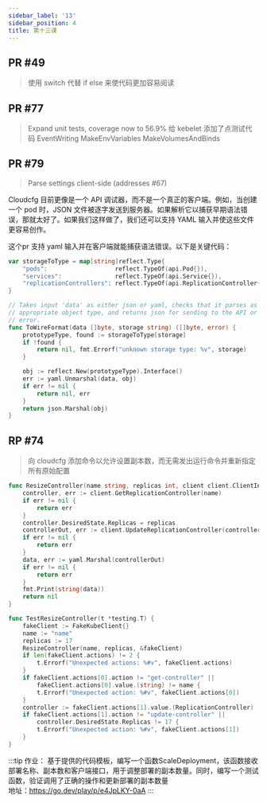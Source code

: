 ```yaml
---
sidebar_label: '13'
sidebar_position: 4
title: 第十三课
---
```


## PR #49
> 使用 switch 代替 if else 来使代码更加容易阅读

## PR #77
> Expand unit tests, coverage now to 56.9% 给 kebelet 添加了点测试代码
> EventWriting MakeEnvVariables MakeVolumesAndBinds

## PR #79
> Parse settings client-side (addresses #67)

Cloudcfg 目前更像是一个 API 调试器，而不是一个真正的客户端。例如，当创建一个 pod 时，JSON 文件被逐字发送到服务器。如果解析它以捕获早期语法错误，那就太好了。如果我们这样做了，我们还可以支持 YAML 输入并使这些文件更容易创作。

这个pr 支持 yaml 输入并在客户端就能捕获语法错误。以下是关键代码：
```go
var storageToType = map[string]reflect.Type{
	"pods":                   reflect.TypeOf(api.Pod{}),
	"services":               reflect.TypeOf(api.Service{}),
	"replicationControllers": reflect.TypeOf(api.ReplicationController{}),
}

// Takes input 'data' as either json or yaml, checks that it parses as the
// appropriate object type, and returns json for sending to the API or an
// error.
func ToWireFormat(data []byte, storage string) ([]byte, error) {
	prototypeType, found := storageToType[storage]
	if !found {
		return nil, fmt.Errorf("unknown storage type: %v", storage)
	}

	obj := reflect.New(prototypeType).Interface()
	err := yaml.Unmarshal(data, obj)
	if err != nil {
		return nil, err
	}
	return json.Marshal(obj)
}
```

## RP #74
> 向 cloudcfg 添加命令以允许设置副本数，而无需发出运行命令并重新指定所有原始配置

```go
func ResizeController(name string, replicas int, client client.ClientInterface) error {
	controller, err := client.GetReplicationController(name)
	if err != nil {
		return err
	}
	controller.DesiredState.Replicas = replicas
	controllerOut, err := client.UpdateReplicationController(controller)
	if err != nil {
		return err
	}
	data, err := yaml.Marshal(controllerOut)
	if err != nil {
		return err
	}
	fmt.Print(string(data))
	return nil
}

func TestResizeController(t *testing.T) {
	fakeClient := FakeKubeClient{}
	name := "name"
	replicas := 17
	ResizeController(name, replicas, &fakeClient)
	if len(fakeClient.actions) != 2 {
		t.Errorf("Unexpected actions: %#v", fakeClient.actions)
	}
	if fakeClient.actions[0].action != "get-controller" ||
		fakeClient.actions[0].value.(string) != name {
		t.Errorf("Unexpected action: %#v", fakeClient.actions[0])
	}
	controller := fakeClient.actions[1].value.(ReplicationController)
	if fakeClient.actions[1].action != "update-controller" ||
		controller.DesiredState.Replicas != 17 {
		t.Errorf("Unexpected action: %#v", fakeClient.actions[1])
	}
}
```
:::tip
作业： 基于提供的代码模板，编写一个函数ScaleDeployment，该函数接收部署名称、副本数和客户端接口，用于调整部署的副本数量。同时，编写一个测试函数，验证调用了正确的操作和更新部署的副本数量  
地址：https://go.dev/play/p/e4JpLKY-0aA
:::